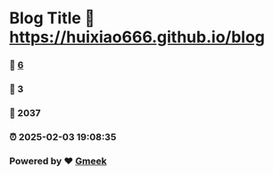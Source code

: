 # Blog Title :link: https://huixiao666.github.io/blog 
### :page_facing_up: [6](https://huixiao666.github.io/blog/tag.html) 
### :speech_balloon: 3 
### :hibiscus: 2037 
### :alarm_clock: 2025-02-03 19:08:35 
### Powered by :heart: [Gmeek](https://github.com/Meekdai/Gmeek)
